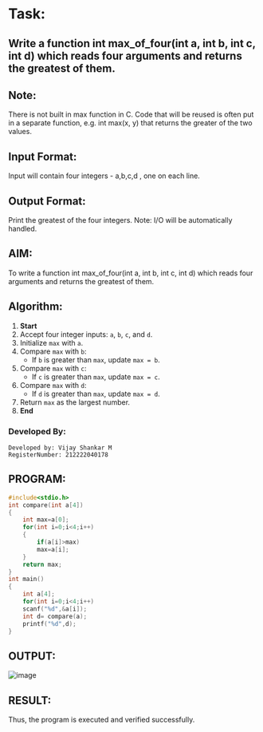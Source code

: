 
# Task:

## Write a function int max_of_four(int a, int b, int c, int d) which reads four arguments and returns the greatest of them.

## Note:

There is not built in max function in C. Code that will be reused is often put in a separate function, e.g. int max(x, y) that returns the greater of the two values.

## Input Format:

Input will contain four integers - a,b,c,d , one on each line.

## Output Format:

Print the greatest of the four integers.
Note: I/O will be automatically handled.
## AIM:
 To write a function int max_of_four(int a, int b, int c, int d) which reads four arguments and returns the greatest of them.
 ## Algorithm:

1. **Start**  
2. Accept four integer inputs: `a`, `b`, `c`, and `d`.  
3. Initialize `max` with `a`.  
4. Compare `max` with `b`:  
   - If `b` is greater than `max`, update `max = b`.  
5. Compare `max` with `c`:  
   - If `c` is greater than `max`, update `max = c`.  
6. Compare `max` with `d`:  
   - If `d` is greater than `max`, update `max = d`.  
7. Return `max` as the largest number.  
8. **End**  

### Developed By:
```
Developed by: Vijay Shankar M
RegisterNumber: 212222040178
```
 

## PROGRAM:
```c program
#include<stdio.h>
int compare(int a[4])
{
    int max=a[0];
    for(int i=0;i<4;i++)
    {
        if(a[i]>max)
        max=a[i];
    }
    return max;
}
int main()
{
    int a[4];
    for(int i=0;i<4;i++)
    scanf("%d",&a[i]);
    int d= compare(a);
    printf("%d",d);
}
```
## OUTPUT:
![image](https://github.com/user-attachments/assets/aba6d6ba-c7c3-4607-9f04-a740cafd9845)
## RESULT:
Thus, the program is executed and verified successfully.
